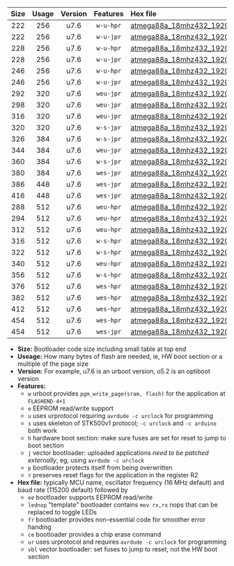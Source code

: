 |Size|Usage|Version|Features|Hex file|
|:-:|:-:|:-:|:-:|:--|
|222|256|u7.6|`w-u-hpr`|[atmega88a_18mhz432_19200bps_ur.hex](https://raw.githubusercontent.com/stefanrueger/urboot/main//atmega88a_18mhz432_19200bps_ur.hex)|
|222|256|u7.6|`w-u-jpr`|[atmega88a_18mhz432_19200bps_ur_vbl.hex](https://raw.githubusercontent.com/stefanrueger/urboot/main//atmega88a_18mhz432_19200bps_ur_vbl.hex)|
|228|256|u7.6|`w-u-hpr`|[atmega88a_18mhz432_19200bps_lednop_ur.hex](https://raw.githubusercontent.com/stefanrueger/urboot/main//atmega88a_18mhz432_19200bps_lednop_ur.hex)|
|228|256|u7.6|`w-u-jpr`|[atmega88a_18mhz432_19200bps_lednop_ur_vbl.hex](https://raw.githubusercontent.com/stefanrueger/urboot/main//atmega88a_18mhz432_19200bps_lednop_ur_vbl.hex)|
|246|256|u7.6|`w-u-hpr`|[atmega88a_18mhz432_19200bps_lednop_fr_ur.hex](https://raw.githubusercontent.com/stefanrueger/urboot/main//atmega88a_18mhz432_19200bps_lednop_fr_ur.hex)|
|246|256|u7.6|`w-u-jpr`|[atmega88a_18mhz432_19200bps_lednop_fr_ur_vbl.hex](https://raw.githubusercontent.com/stefanrueger/urboot/main//atmega88a_18mhz432_19200bps_lednop_fr_ur_vbl.hex)|
|292|320|u7.6|`weu-jpr`|[atmega88a_18mhz432_19200bps_ee_ur_vbl.hex](https://raw.githubusercontent.com/stefanrueger/urboot/main//atmega88a_18mhz432_19200bps_ee_ur_vbl.hex)|
|298|320|u7.6|`weu-jpr`|[atmega88a_18mhz432_19200bps_ee_lednop_ur_vbl.hex](https://raw.githubusercontent.com/stefanrueger/urboot/main//atmega88a_18mhz432_19200bps_ee_lednop_ur_vbl.hex)|
|316|320|u7.6|`weu-jpr`|[atmega88a_18mhz432_19200bps_ee_lednop_fr_ur_vbl.hex](https://raw.githubusercontent.com/stefanrueger/urboot/main//atmega88a_18mhz432_19200bps_ee_lednop_fr_ur_vbl.hex)|
|320|320|u7.6|`w-s-jpr`|[atmega88a_18mhz432_19200bps_vbl.hex](https://raw.githubusercontent.com/stefanrueger/urboot/main//atmega88a_18mhz432_19200bps_vbl.hex)|
|326|384|u7.6|`w-s-jpr`|[atmega88a_18mhz432_19200bps_lednop_vbl.hex](https://raw.githubusercontent.com/stefanrueger/urboot/main//atmega88a_18mhz432_19200bps_lednop_vbl.hex)|
|344|384|u7.6|`weu-jpr`|[atmega88a_18mhz432_19200bps_ee_lednop_fr_ce_ur_vbl.hex](https://raw.githubusercontent.com/stefanrueger/urboot/main//atmega88a_18mhz432_19200bps_ee_lednop_fr_ce_ur_vbl.hex)|
|360|384|u7.6|`w-s-jpr`|[atmega88a_18mhz432_19200bps_lednop_fr_vbl.hex](https://raw.githubusercontent.com/stefanrueger/urboot/main//atmega88a_18mhz432_19200bps_lednop_fr_vbl.hex)|
|380|384|u7.6|`wes-jpr`|[atmega88a_18mhz432_19200bps_ee_vbl.hex](https://raw.githubusercontent.com/stefanrueger/urboot/main//atmega88a_18mhz432_19200bps_ee_vbl.hex)|
|386|448|u7.6|`wes-jpr`|[atmega88a_18mhz432_19200bps_ee_lednop_vbl.hex](https://raw.githubusercontent.com/stefanrueger/urboot/main//atmega88a_18mhz432_19200bps_ee_lednop_vbl.hex)|
|416|448|u7.6|`wes-jpr`|[atmega88a_18mhz432_19200bps_ee_lednop_fr_vbl.hex](https://raw.githubusercontent.com/stefanrueger/urboot/main//atmega88a_18mhz432_19200bps_ee_lednop_fr_vbl.hex)|
|288|512|u7.6|`weu-hpr`|[atmega88a_18mhz432_19200bps_ee_ur.hex](https://raw.githubusercontent.com/stefanrueger/urboot/main//atmega88a_18mhz432_19200bps_ee_ur.hex)|
|294|512|u7.6|`weu-hpr`|[atmega88a_18mhz432_19200bps_ee_lednop_ur.hex](https://raw.githubusercontent.com/stefanrueger/urboot/main//atmega88a_18mhz432_19200bps_ee_lednop_ur.hex)|
|312|512|u7.6|`weu-hpr`|[atmega88a_18mhz432_19200bps_ee_lednop_fr_ur.hex](https://raw.githubusercontent.com/stefanrueger/urboot/main//atmega88a_18mhz432_19200bps_ee_lednop_fr_ur.hex)|
|316|512|u7.6|`w-s-hpr`|[atmega88a_18mhz432_19200bps.hex](https://raw.githubusercontent.com/stefanrueger/urboot/main//atmega88a_18mhz432_19200bps.hex)|
|322|512|u7.6|`w-s-hpr`|[atmega88a_18mhz432_19200bps_lednop.hex](https://raw.githubusercontent.com/stefanrueger/urboot/main//atmega88a_18mhz432_19200bps_lednop.hex)|
|340|512|u7.6|`weu-hpr`|[atmega88a_18mhz432_19200bps_ee_lednop_fr_ce_ur.hex](https://raw.githubusercontent.com/stefanrueger/urboot/main//atmega88a_18mhz432_19200bps_ee_lednop_fr_ce_ur.hex)|
|356|512|u7.6|`w-s-hpr`|[atmega88a_18mhz432_19200bps_lednop_fr.hex](https://raw.githubusercontent.com/stefanrueger/urboot/main//atmega88a_18mhz432_19200bps_lednop_fr.hex)|
|376|512|u7.6|`wes-hpr`|[atmega88a_18mhz432_19200bps_ee.hex](https://raw.githubusercontent.com/stefanrueger/urboot/main//atmega88a_18mhz432_19200bps_ee.hex)|
|382|512|u7.6|`wes-hpr`|[atmega88a_18mhz432_19200bps_ee_lednop.hex](https://raw.githubusercontent.com/stefanrueger/urboot/main//atmega88a_18mhz432_19200bps_ee_lednop.hex)|
|412|512|u7.6|`wes-hpr`|[atmega88a_18mhz432_19200bps_ee_lednop_fr.hex](https://raw.githubusercontent.com/stefanrueger/urboot/main//atmega88a_18mhz432_19200bps_ee_lednop_fr.hex)|
|454|512|u7.6|`wes-hpr`|[atmega88a_18mhz432_19200bps_ee_lednop_fr_ce.hex](https://raw.githubusercontent.com/stefanrueger/urboot/main//atmega88a_18mhz432_19200bps_ee_lednop_fr_ce.hex)|
|454|512|u7.6|`wes-jpr`|[atmega88a_18mhz432_19200bps_ee_lednop_fr_ce_vbl.hex](https://raw.githubusercontent.com/stefanrueger/urboot/main//atmega88a_18mhz432_19200bps_ee_lednop_fr_ce_vbl.hex)|

- **Size:** Bootloader code size including small table at top end
- **Useage:** How many bytes of flash are needed, ie, HW boot section or a multiple of the page size
- **Version:** For example, u7.6 is an urboot version, o5.2 is an optiboot version
- **Features:**
  + `w` urboot provides `pgm_write_page(sram, flash)` for the application at `FLASHEND-4+1`
  + `e` EEPROM read/write support
  + `u` uses urprotocol requiring `avrdude -c urclock` for programming
  + `s` uses skeleton of STK500v1 protocol; `-c urclock` and `-c arduino` both work
  + `h` hardware boot section: make sure fuses are set for reset to jump to boot section
  + `j` vector bootloader: uploaded applications *need to be patched externally*, eg, using `avrdude -c urclock`
  + `p` bootloader protects itself from being overwritten
  + `r` preserves reset flags for the application in the register R2
- **Hex file:** typically MCU name, oscillator frequency (16 MHz default) and baud rate (115200 default) followed by
  + `ee` bootloader supports EEPROM read/write
  + `lednop` "template" bootloader contains `mov rx,rx` nops that can be replaced to toggle LEDs
  + `fr` bootloader provides non-essential code for smoother error handing
  + `ce` bootloader provides a chip erase command
  + `ur` uses urprotocol and requires `avrdude -c urclock` for programming
  + `vbl` vector bootloader: set fuses to jump to reset, not the HW boot section
